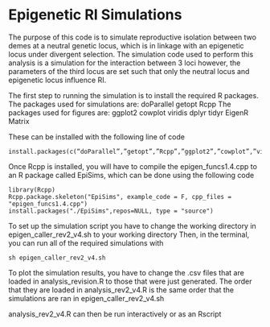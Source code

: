 # Epigenetic RI Simulations

The purpose of this code is to simulate reproductive isolation between two demes at a neutral genetic locus, which is in linkage with an epigenetic locus under divergent selection. The simulation code used to perform this analysis is a simulation for the interaction between 3 loci however, the parameters of the third locus are set such that only the neutral locus and epigenetic locus influence RI.

The first step to running the simulation is to install the required R packages.
The packages used for simulations are:
	doParallel
	getopt
	Rcpp
The packages used for figures are:
	ggplot2
	cowplot
	viridis
	dplyr
	tidyr
	EigenR
	Matrix

These can be installed with the following line of code

```
install.packages(c(“doParallel”,”getopt”,”Rcpp”,”ggplot2”,”cowplot”,”viridis”,”dplyr”,”tidyr”,”EigenR”,”Matrix”))
```

Once Rcpp is installed, you will have to compile the epigen_funcs1.4.cpp to an R package called EpiSims, which can be done using the following code

```
library(Rcpp)
Rcpp.package.skeleton("EpiSims", example_code = F, cpp_files = "epigen_funcs1.4.cpp")
install.packages("./EpiSims",repos=NULL, type = "source")
```

To set up the simulation script you have to change the working directory in epigen_caller_rev2_v4.sh to your working directory
Then, in the terminal, you can run all of the required simulations with

```
sh epigen_caller_rev2_v4.sh
```

To plot the simulation results, you have to change the .csv files that are loaded in analysis_revision.R to those that were just generated.
The order that they are loaded in analysis_rev2_v4.R is the same order that the simulations are ran in epigen_caller_rev2_v4.sh

analysis_rev2_v4.R can then be run interactively or as an Rscript
